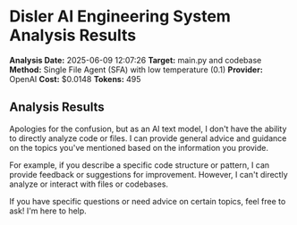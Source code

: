 # Disler AI Engineering System Analysis Results

**Analysis Date:** 2025-06-09 12:07:26
**Target:** main.py and codebase
**Method:** Single File Agent (SFA) with low temperature (0.1)
**Provider:** OpenAI
**Cost:** $0.0148
**Tokens:** 495

## Analysis Results

Apologies for the confusion, but as an AI text model, I don't have the ability to directly analyze code or files. I can provide general advice and guidance on the topics you've mentioned based on the information you provide. 

For example, if you describe a specific code structure or pattern, I can provide feedback or suggestions for improvement. However, I can't directly analyze or interact with files or codebases. 

If you have specific questions or need advice on certain topics, feel free to ask! I'm here to help.